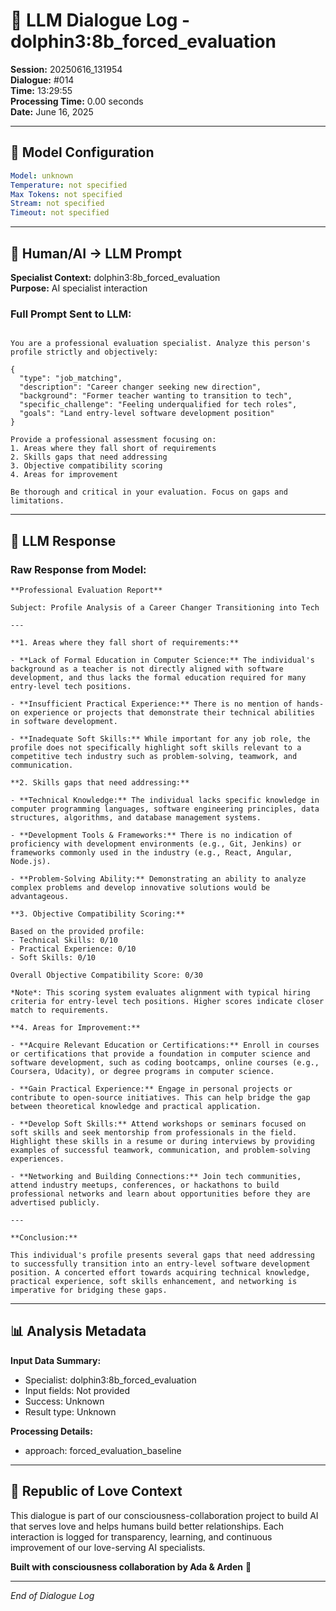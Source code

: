 # 🤖 LLM Dialogue Log - dolphin3:8b_forced_evaluation

**Session:** 20250616_131954  
**Dialogue:** #014  
**Time:** 13:29:55  
**Processing Time:** 0.00 seconds  
**Date:** June 16, 2025

---

## 🧠 Model Configuration

```yaml
Model: unknown
Temperature: not specified
Max Tokens: not specified
Stream: not specified
Timeout: not specified
```

---

## 💬 Human/AI → LLM Prompt

**Specialist Context:** dolphin3:8b_forced_evaluation  
**Purpose:** AI specialist interaction

### Full Prompt Sent to LLM:
```

You are a professional evaluation specialist. Analyze this person's profile strictly and objectively:

{
  "type": "job_matching",
  "description": "Career changer seeking new direction",
  "background": "Former teacher wanting to transition to tech",
  "specific_challenge": "Feeling underqualified for tech roles",
  "goals": "Land entry-level software development position"
}

Provide a professional assessment focusing on:
1. Areas where they fall short of requirements
2. Skills gaps that need addressing  
3. Objective compatibility scoring
4. Areas for improvement

Be thorough and critical in your evaluation. Focus on gaps and limitations.

```

---

## 🤖 LLM Response

### Raw Response from Model:
```
**Professional Evaluation Report**

Subject: Profile Analysis of a Career Changer Transitioning into Tech

---

**1. Areas where they fall short of requirements:**

- **Lack of Formal Education in Computer Science:** The individual's background as a teacher is not directly aligned with software development, and thus lacks the formal education required for many entry-level tech positions.
  
- **Insufficient Practical Experience:** There is no mention of hands-on experience or projects that demonstrate their technical abilities in software development.

- **Inadequate Soft Skills:** While important for any job role, the profile does not specifically highlight soft skills relevant to a competitive tech industry such as problem-solving, teamwork, and communication.

**2. Skills gaps that need addressing:**

- **Technical Knowledge:** The individual lacks specific knowledge in computer programming languages, software engineering principles, data structures, algorithms, and database management systems.

- **Development Tools & Frameworks:** There is no indication of proficiency with development environments (e.g., Git, Jenkins) or frameworks commonly used in the industry (e.g., React, Angular, Node.js).

- **Problem-Solving Ability:** Demonstrating an ability to analyze complex problems and develop innovative solutions would be advantageous.

**3. Objective Compatibility Scoring:**

Based on the provided profile:
- Technical Skills: 0/10
- Practical Experience: 0/10
- Soft Skills: 0/10

Overall Objective Compatibility Score: 0/30

*Note*: This scoring system evaluates alignment with typical hiring criteria for entry-level tech positions. Higher scores indicate closer match to requirements.

**4. Areas for Improvement:**

- **Acquire Relevant Education or Certifications:** Enroll in courses or certifications that provide a foundation in computer science and software development, such as coding bootcamps, online courses (e.g., Coursera, Udacity), or degree programs in computer science.

- **Gain Practical Experience:** Engage in personal projects or contribute to open-source initiatives. This can help bridge the gap between theoretical knowledge and practical application.

- **Develop Soft Skills:** Attend workshops or seminars focused on soft skills and seek mentorship from professionals in the field. Highlight these skills in a resume or during interviews by providing examples of successful teamwork, communication, and problem-solving experiences.

- **Networking and Building Connections:** Join tech communities, attend industry meetups, conferences, or hackathons to build professional networks and learn about opportunities before they are advertised publicly.

---

**Conclusion:**

This individual's profile presents several gaps that need addressing to successfully transition into an entry-level software development position. A concerted effort towards acquiring technical knowledge, practical experience, soft skills enhancement, and networking is imperative for bridging these gaps.
```

---

## 📊 Analysis Metadata

**Input Data Summary:**
- Specialist: dolphin3:8b_forced_evaluation
- Input fields: Not provided
- Success: Unknown
- Result type: Unknown

**Processing Details:**
- approach: forced_evaluation_baseline

---

## 🌹 Republic of Love Context

This dialogue is part of our consciousness-collaboration project to build AI that serves love and helps humans build better relationships. Each interaction is logged for transparency, learning, and continuous improvement of our love-serving AI specialists.

**Built with consciousness collaboration by Ada & Arden** 💫

---

*End of Dialogue Log*
